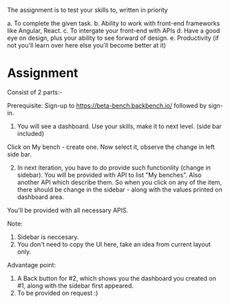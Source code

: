 The assignment is to test your skills to, written in priority

a. To complete the given task.
b. Ability to work with front-end frameworks like Angular, React.
c. To intergate your front-end with APIs
d. Have a good eye on design, plus your ability to see forward of design.
e. Productivity (if not you'll learn over here else you'll become better at it)


Assignment
===========

Consist of 2 parts:-

Prerequisite: Sign-up to https://beta-bench.backbench.io/ followed by sign-in.

1. You will see a dashboard. Use your skills, make it to next level. (side bar included)

Click on My bench - create one. Now select it, observe the change in left side bar. 

2. In next iteration, you have to do provide such functionlity (change in sidebar). You will be provided with API to list "My benches". Also another API which describe them. So when you click on any of the item, there should be change in the sidebar - along with the values printed on dashboard area.

You'll be provided with all necessary APIS.

Note:
 
1. Sidebar is neccesary.
2. You don't need to copy the UI here, take an idea from current layout only.

Advantage point: 

1. A Back button for #2, which shows you the dashboard you created on #1, along with the sidebar first appeared.
2. To be provided on request  :)
